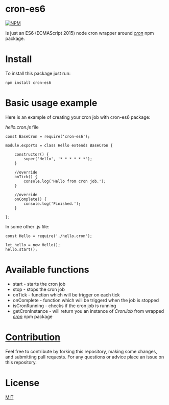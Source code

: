 # cron-es6

[![NPM](https://nodei.co/npm/cron-es6.png?downloads=true&downloadRank=true&stars=true)](https://nodei.co/npm/cron-es6/)

Is just an ES6 (ECMAScript 2015) node cron wrapper around *[cron](https://www.npmjs.com/package/cron)* npm package.

# Install

To install this package just run:

```npm install cron-es6```

# Basic usage example

Here is an example of creating your cron job with cron-es6 package:

*hello.cron.js* file
```
const BaseCron = require('cron-es6');

module.exports = class Hello extends BaseCron {

    constructor() {
        super('Hello', '* * * * * *');
    }

    //override
    onTick() {
        console.log('Hello from cron job.');
    }

    //override
    onComplete() {
        console.log('Finished.');
    }

};

```

In some other .js file:

```
const Hello = require('./hello.cron');

let hello = new Hello();
hello.start();
```

# Available functions

- start - starts the cron job
- stop - stops the cron job
- onTick - function which will be trigger on each tick
- onComplete - function which will be triggerd when the job is stopped
- isCronRunning - checks if the cron job is running
- getCronInstance - will return you an instance of *CronJob* from wrapped *[cron](https://www.npmjs.com/package/cron)* npm package

# [Contribution](https://github.com/nemanjapetrovic/cron-es6/blob/master/CONTRIBUTING.md)

Feel free to contribute by forking this repository, making some changes, and submitting pull requests. For any questions or advice place an issue on this repository.

# License

  [MIT](LICENSE)

